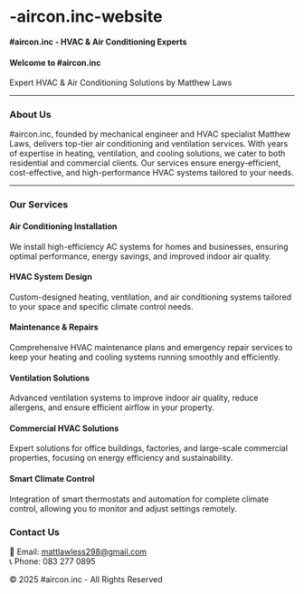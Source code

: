 # -aircon.inc-website



**#aircon.inc - HVAC & Air Conditioning Experts**  

#### **Welcome to #aircon.inc**  
Expert HVAC & Air Conditioning Solutions by Matthew Laws  

---

### **About Us**  
#aircon.inc, founded by mechanical engineer and HVAC specialist Matthew Laws, delivers top-tier air conditioning and ventilation services. With years of expertise in heating, ventilation, and cooling solutions, we cater to both residential and commercial clients. Our services ensure energy-efficient, cost-effective, and high-performance HVAC systems tailored to your needs.

---

### **Our Services**  

#### **Air Conditioning Installation**  
We install high-efficiency AC systems for homes and businesses, ensuring optimal performance, energy savings, and improved indoor air quality.  


#### **HVAC System Design**  
Custom-designed heating, ventilation, and air conditioning systems tailored to your space and specific climate control needs.  


#### **Maintenance & Repairs**  
Comprehensive HVAC maintenance plans and emergency repair services to keep your heating and cooling systems running smoothly and efficiently.  


#### **Ventilation Solutions**  
Advanced ventilation systems to improve indoor air quality, reduce allergens, and ensure efficient airflow in your property.  


#### **Commercial HVAC Solutions**  
Expert solutions for office buildings, factories, and large-scale commercial properties, focusing on energy efficiency and sustainability.  


#### **Smart Climate Control**  
Integration of smart thermostats and automation for complete climate control, allowing you to monitor and adjust settings remotely.  


### **Contact Us**  

📧 Email: mattlawless298@gmail.com  
📞 Phone: 083 277 0895  

© 2025 #aircon.inc - All Rights Reserved  

